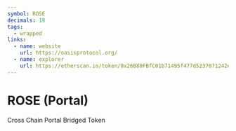 ```yaml
---
symbol: ROSE
decimals: 18
tags:
  - wrapped
links:
  - name: website
    url: https://oasisprotocol.org/
  - name: explorer
    url: https://etherscan.io/token/0x26B80FBfC01b71495f477d5237071242e0d959d7
---
```


# ROSE (Portal)

Cross Chain Portal Bridged Token

